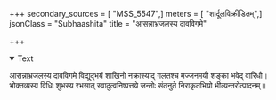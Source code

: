 +++
secondary_sources = [ "MSS_5547",]
meters = [ "शार्दूलविक्रीडितम्",]
jsonClass = "Subhaashita"
title = "आसन्नाभ्रजलस्य दावविगमे"

+++

<details open><summary>Text</summary>

आसन्नाभ्रजलस्य दावविगमे विद्युद्भयं शाखिनो नक्रास्याद् गलतश्च मज्जनमयी शङ्का भवेद् वारिधौ।  
भोक्तव्यस्य विधिः शुभस्य रभसात् स्वादुत्वनिष्पत्तये जन्तोः संतनुते निराकृतभियो भीत्यन्तरोत्पादनम्॥
</details>

